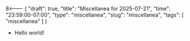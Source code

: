 8<--- { "draft": true, "title": "Miscellanea for 2025-07-21", "time": "23:59:00-07:00", "type": "miscellanea", "slug": "miscellanea", "tags": [ "miscellanea" ] }

- Hello world!
